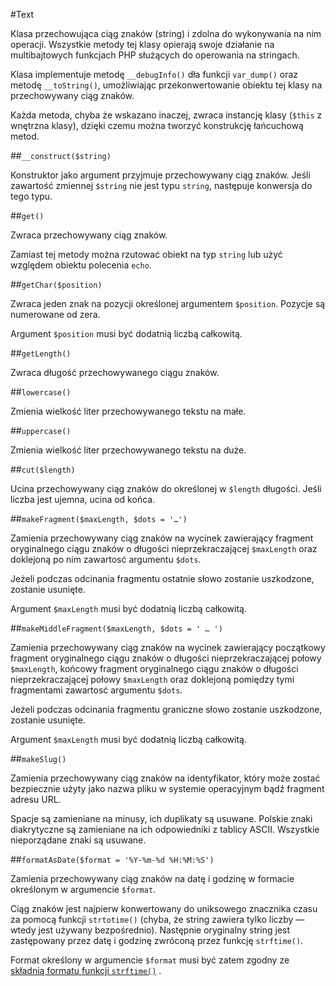 #Text

Klasa przechowująca ciąg znaków (string) i zdolna do wykonywania na nim operacji. Wszystkie metody tej klasy opierają swoje działanie na multibajtowych funkcjach PHP służących do operowania na stringach.

Klasa implementuje metodę `__debugInfo()` dła funkcji `var_dump()` oraz metodę `__toString()`, umożliwiając przekonwertowanie obiektu tej klasy na przechowywany ciąg znaków.

Każda metoda, chyba że wskazano inaczej, zwraca instancję klasy (`$this` z wnętrzna klasy), dzięki czemu można tworzyć konstrukcję łańcuchową metod.

##`__construct($string)`

Konstruktor jako argument przyjmuje przechowywany ciąg znaków. Jeśli zawartość zmiennej `$string` nie jest typu `string`, następuje konwersja do tego typu.

##`get()`

Zwraca przechowywany ciąg znaków.

Zamiast tej metody można rzutować obiekt na typ `string` lub użyć względem obiektu polecenia `echo`.

##`getChar($position)`

Zwraca jeden znak na pozycji określonej argumentem `$position`. Pozycje są numerowane od zera. 

Argument `$position` musi być dodatnią liczbą całkowitą.

##`getLength()`

Zwraca długość przechowywanego ciągu znaków.

##`lowercase()`

Zmienia wielkość liter przechowywanego tekstu na małe.

##`uppercase()`

Zmienia wielkość liter przechowywanego tekstu na duże.

##`cut($length)`

Ucina przechowywany ciąg znaków do określonej w `$length` długości. Jeśli liczba jest ujemna, ucina od końca.

##`makeFragment($maxLength, $dots = '…')`

Zamienia przechowywany ciąg znaków na wycinek zawierający fragment oryginalnego ciągu znaków o długości nieprzekraczającej `$maxLength` oraz doklejoną po nim zawartosć argumentu `$dots`.

Jeżeli podczas odcinania fragmentu ostatnie słowo zostanie uszkodzone, zostanie usunięte.

Argument `$maxLength` musi być dodatnią liczbą całkowitą.

##`makeMiddleFragment($maxLength, $dots = ' … ')`

Zamienia przechowywany ciąg znaków na wycinek zawierający początkowy fragment oryginalnego ciągu znaków o długości nieprzekraczającej połowy `$maxLength`, końcowy fragment oryginalnego ciągu znaków o długości nieprzekraczającej połowy `$maxLength` oraz doklejoną pomiędzy tymi fragmentami zawartosć argumentu `$dots`.

Jeżeli podczas odcinania fragmentu graniczne słowo zostanie uszkodzone, zostanie usunięte.

Argument `$maxLength` musi być dodatnią liczbą całkowitą.

##`makeSlug()`

Zamienia przechowywany ciąg znaków na identyfikator, który może zostać bezpiecznie użyty jako nazwa pliku w systemie operacyjnym bądź fragment adresu URL.

Spacje są zamieniane na minusy, ich duplikaty są usuwane. Polskie znaki diakrytyczne są zamieniane na ich odpowiedniki z tablicy ASCII. Wszystkie nieporządane znaki są usuwane.

##`formatAsDate($format = '%Y-%m-%d %H:%M:%S')`

Zamienia przechowywany ciąg znaków na datę i godzinę w formacie określonym w argumencie `$format`.

Ciąg znaków jest najpierw konwertowany do uniksowego znacznika czasu za pomocą funkcji `strtotime()` (chyba, że string zawiera tylko liczby — wtedy jest używany bezpośrednio). Następnie oryginalny string jest zastępowany przez datę i godzinę zwróconą przez funkcję `strftime()`.

Format określony w argumencie `$format` musi być zatem zgodny ze [składnią formatu funkcji `strftime()`](http://php.net/manual/en/function.strftime.php#refsect1-function.strftime-parameters) .
